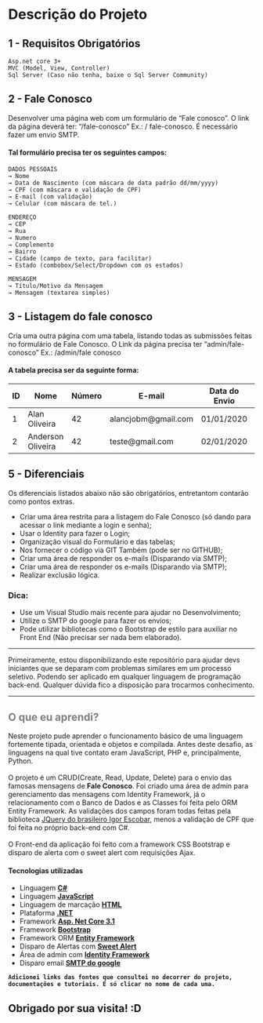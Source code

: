 # Descrição do Projeto 

## 1 - Requisitos Obrigatórios
```
Asp.net core 3+
MVC (Model, View, Controller)
Sql Server (Caso não tenha, baixe o Sql Server Community)  
```

## 2 - Fale Conosco
<p>Desenvolver uma página web com um formulário de “Fale conosco”. O link da página deverá  ter: “/fale-conosco” Ex.: <Projeto>/ fale-conosco.  
  É necessário fazer um envio SMTP.</p>
  
<h4>Tal formulário precisa ter os seguintes campos:</h4>

```
DADOS PESSOAIS
→ Nome  
→ Data de Nascimento (com máscara de data padrão dd/mm/yyyy)  
→ CPF (com máscara e validação de CPF)  
→ E-mail (com validação)  
→ Celular (com máscara de tel.) 
```

```
ENDEREÇO
→ CEP  
→ Rua  
→ Numero  
→ Complemento  
→ Bairro  
→ Cidade (campo de texto, para facilitar)  
→ Estado (combobox/Select/Dropdown com os estados)  
```

```
MENSAGEM 
→ Título/Motivo da Mensagem  
→ Mensagem (textarea simples) 
```

## 3 - Listagem do fale conosco
<p>Cria uma outra página com uma tabela, listando todas as submissões feitas no formulário de  Fale Conosco. O Link da página precisa ter “admin/fale-conosco” Ex.: <projeto>/admin/fale conosco</p>
 <h4>A tabela precisa ser da seguinte forma: </h4> 

<table>
  <thead>
    <tr> 
      <th>ID</th>
      <th>Nome</th>
      <th>Número</th>
      <th>E-mail</th>
      <th>Data do Envio</th>
      <th>Título/Motivo</th>
      <th>Ações</th>
    </tr>
  </thead>
  <tbody>
    <tr>
      <td>1</td>
      <td>Alan Oliveira</td>
      <td>42</td>
      <td>alancjobm@gmail.com</td>
      <td>01/01/2020</td>
      <td>Sugestão</td>
      <td>Ver | Excluir</td>      
    </tr>
    <tr>
      <td>2</td>
      <td>Anderson Oliveira</td>
      <td>42</td>
      <td>teste@gmail.com</td>
      <td>02/01/2020</td>
      <td>Reclamação</td>
      <td>Ver | Excluir</td>      
    </tr>    
  </tbody>
</table>

## 5 - Diferenciais 
<p> Os diferenciais listados abaixo não são obrigatórios, entretantom contarão como pontos extras. </p>
<ul>
  <li>Criar uma área restrita para a listagem do Fale Conosco (só dando para acessar o link  mediante a login e senha);</li>
  <li>Usar o Identity para fazer o Login;</li>
  <li>Organização visual do Formulário e das tabelas;</li>
  <li>Nos fornecer o código via GIT Também (pode ser no GITHUB);</li>
  <li>Criar uma área de responder os e-mails (Disparando via SMTP);</li>
  <li>Criar uma área de responder os e-mails (Disparando via SMTP);
  <li>Realizar exclusão lógica.</li>
</ul>

### Dica:
<ul>
  <li>Use um Visual Studio mais recente para ajudar no Desenvolvimento; </li>
  <li>Utilize o SMTP do google para fazer os envios;</li>
  <li>Pode utilizar bibliotecas como o Bootstrap de estilo para auxiliar no Front End (Não  precisar ser nada bem elaborado).</li>
</ul>

<hr>


<p>Primeiramente, estou disponibilizando este repositório para ajudar devs iniciantes que se deparam com problemas similares em um processo seletivo.
Podendo ser aplicado em qualquer linguagem de programação back-end. Qualquer dúvida fico a disposição para trocarmos conhecimento.</p>


<hr>

<h2 style="color:gray; font-weight: 700">O que eu aprendi?</h2>

<p>Neste projeto pude aprender o funcionamento básico de uma linguagem fortemente tipada, orientada e objetos e compilada. Antes deste desafio, as linguagens na qual tive contato eram JavaScript, PHP e, principalmente, Python.</br></br>
O projeto é um CRUD(Create, Read, Update, Delete) para o envio das famosas mensagens de <strong>Fale Conosco</strong>. Foi criado uma área de admin para 
gerenciamento das mensagens com Identity Framework, já o relacionamento com o Banco de Dados e as Classes foi feita pelo ORM Entity Framework. As validações
dos campos foram todas feitas pela biblioteca <a href="https://igorescobar.github.io/jQuery-Mask-Plugin/" target="_blank">JQuery do brasileiro Igor Escobar</a>, menos a validação de CPF que foi feita no próprio back-end com C#. </br> </br> O Front-end da aplicação foi feito com a framework CSS Bootstrap e disparo de alerta com o sweet alert com requisições Ajax.</p>
<h4> Tecnologias utilizadas </h4>
<ul>
  <li>Linguagem <strong><a href="https://docs.microsoft.com/pt-br/dotnet/csharp/" target="_blank">C#</strong></a></li>
  <li>Linguagem <strong><a href="https://developer.mozilla.org/pt-BR/docs/Web/JavaScript" target="_blank">JavaScript</strong></a></li>
  <li>Linguagem de marcação <strong><a href="https://www.w3schools.com/html/" target="_blank">HTML</strong></a></li>
  <li>Plataforma <strong><a href="https://docs.microsoft.com/pt-br/dotnet/" target="_blank">.NET</strong></a></li>
  <li>Framework <strong><a href="https://docs.microsoft.com/pt-br/aspnet/core/?view=aspnetcore-5.0" target="_blank">Asp. Net Core 3.1</strong></a></li>
  <li>Framework <strong><a href="https://getbootstrap.com.br/docs/4.1/getting-started/introduction/" target="_blank">Bootstrap</strong></a></li>
  <li>Framework ORM <strong><a href="https://docs.microsoft.com/pt-br/ef/#:~:text=O%20Entity%20Framework%20Core%20%C3%A9,NET.&text=O%20EF%20Core%20funciona%20com,e%20o%20Azure%20Cosmos%20DB." target="_blank">Entity Framework</strong></a></li>  
  <li>Disparo de Alertas com <strong><a href="https://sweetalert2.github.io/" target="_blank">Sweet Alert</strong></a></li>  
  <li>Área de admin com <strong><a href="https://docs.microsoft.com/en-us/ef/" target="_blank">Identity Framework</strong></a></li>
  <li>Disparo email <strong><a href="https://www.hostinger.com.br/tutoriais/aprenda-a-utilizar-o-smtp-google/" target="_blank">SMTP do google<strong></a></li>
</ul>
    
```
Adicionei links das fontes que consultei no decorrer do projeto, documentações e tutoriais. É só clicar no nome de cada uma.
```

<h2>Obrigado por sua visita! :D</h2>

